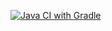 [![Java CI with Gradle](https://github.com/dariasakulina/selenide/actions/workflows/gradle.yml/badge.svg)](https://github.com/dariasakulina/selenide/actions/workflows/gradle.yml)